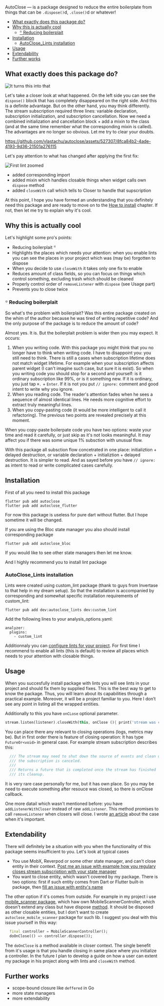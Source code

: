 AutoClose — is a package designed to reduce the entire boilerplate from things that can be `.dispose()`d, `.close()`d or whatever!

- [What exactly does this package do?](#what-exactly-does-this-package-do-)
- [Why this is actually cool](#why-this-is-actually-cool)
  * [꙳ Reducing boilerplait](#--reducing-boilerplait)
- [Installation](#installation)
  * [AutoClose_Lints installation](#autoclose-lints-installation)
- [Usage](#usage)
- [Extendability](#extendability)
- [Further works](#further-works)

## What exactly does this package do?

![It turns this into that](assets/it-turns-this-into-that.png "It turns this into that")

Let's take a closer look at what happened. On the left side you can see the `dispose()` block that has 
completely disappeared on the right side. And this is a definite advantage. But on the other hand, 
you may think differently. The stream subscription required three lines: variable declaration, subscription 
initialization, and subscription cancellation. Now we need a combined initialization and cancellation 
block + add a mixin to the class (and at the same time remember what the corresponding mixin is called). 
The advantages are no longer so obvious. Let me try to clear your doubts.




https://github.com/vlastachu/autoclose/assets/527307/8fca84b2-4ade-4193-9d36-21501a276115


Let's pay attention to what has changed after applying the first fix:

![First lint zoomed](assets/lints-zoom.png "First lint zoomed")

- added corresponding import
- added mixin which handles closable things when widget calls own `dispose` method
- added `closeWith` call which tells to Closer to handle that supscription

At this point, I hope you have formed an understanding that you definitely need this package and are ready to move on to the [How to install](#installation) chapter. If not, then let me try to explain why it's cool.

## Why this is actually cool

Let's highlight some pro's points:

- Reducing boilerplait **꙳**
- Highlights the places which needs your attention: when you enable lints you can see the places in your project which was (may be) forgotten to dispose
- When you decide to use `closeWith` it takes only one fix to enable
- Reduces amount of class fields, so you can focus on things which control something, excluding trash which should be cleaned
- Properly control order of `removeListener` with `dispose` (see Usage part)
- Prevents you to close twice

### ꙳ Reducing boilerplait

So what's the problem with boilerplait? Was this entire package created on the whim of the author because he was tired of writing repetitive code? And the only purpose of the package is to reduce the amount of code?

Almost yes. It is. But the boilerplait problem is wider then you may expect. It occurs:

1. When you writing code. With this package you might think that you no longer have to think when writing code. I have to disappoint you: you still need to think. There is still a cases when subscription lifetime does not match widget lifetime. For example when your subscription affects parent widget (I can't imagine such case, but sure it is exist). So when you writing code you should stop for a second and yourself: is it ordinary subscription like 99%, or is it something new. If it is ordinary, you just tap `⌘.` + `Enter`. If it is not you put `// ignore:` comment and good intent to write why you ignore.
2. When you reading code. The reader's attention fades when he sees a sequence of almost identical lines. He needs more cognitive effort to extract truly meaningful lines.
3. When you copy-pasting code (it would be more intelligent to call it refactoring). The previous two points are revealed precisely at this moment. 

When you copy-paste boilerpate code you have two options: waste your time and read it carefully, or just skip as it's not looks meaningful. It may affect you if there was some unique 1%  subsction with unusual flow. 

With this package all subsction flow concetrated in one place: initializtion + delayed destruction, or variable declaration + initializtion + delayed destruction. It is simpler to read. And as sayed before you have `// ignore:` as intent to read or write complicated cases carefully. 

## Installation

First of all you need to install this package

```
flutter pub add autoclose
flutter pub add autoclose_flutter
```

For now this package is useless for pure dart without flutter. But I hope sometime it will be changed.

If you are using the Bloc state manager you also should install corresponding package

```
flutter pub add autoclose_bloc
```

If you would like to see other state managers then let me know.

And I highly recommend you to install lint package

### AutoClose_Lints installation

Lints were created using custom_lint package (thank to guys from Invertase to that help in my dream setup). 
So that the installation is accompanied by corresponding and somewhat specific installation requirements of custom_lint:

```
flutter pub add dev:autoclose_lints dev:custom_lint
```

Add the following lines to your analysis_options.yaml:

```
analyzer:
  plugins:
    - custom_lint
```

Additionnaly you can [configure lints for your project](https://github.com/invertase/dart_custom_lint#enablingdisabling-and-configuring-lints).
For first time I recommend to enable all lints (this is default) to review all places which needs to your attention with closable things.

## Usage

When you succesfully install package with lints you will see lints in your project and should fix them by supplied fixes. This is the best way to get to know the package. Thus, you will learn about its capabilities through a practical example. Moreover, it will be a project familiar to you. Here I don’t see any point in listing all the wrapped entities.

Additionally to this you have `onCLose` optional parameter. 

```dart
stream.listen(listener).closeWith(this, onClose (){ print('stream was closed'); });
```

You can place there any relevant to closing operations (logs, metrics may be).
But in first order there is feature of closing operation: It has type `FutureOr<void>` in general case. For example stream subscription describes this:

```dart
  /// The stream may need to shut down the source of events and clean up after
  /// the subscription is canceled.
  ///
  /// Returns a future that is completed once the stream has finished
  /// its cleanup.
```

It is very rare case personally for me, but it has own place. So you may be need to execute something after resouce was closed, so there is onClose callback.

One more datail which wasn't mentioned before: you have `addListenerWithCloser` instead of raw `addListener`. 
This method promises to call `removeListener` when closers will close. I wrote [an article](https://medium.com/@vlastachu/flutter-that-rare-case-when-you-need-to-remove-listener-even-if-you-call-dispose-63193790e5c3) about the case when it's important.

## Extendability

There will definitely be a situation with you when the functionality of this package seems insufficient to you. Let's look at typical cases

- You use MobX, Reverpod or some other state manager, and can't close entity in their context. [Post me an issue with example how you regulary closes stream subscription with your state manager](https://github.com/vlastachu/autoclose/issues/new)
- You want to close entity, which wasn't covered by my package. There is two options: first if such entity comes from Dart or Flutter built-in package, then [fill an issue with entity's name](https://github.com/vlastachu/autoclose/issues/new)

The other option if it's comes from outside. For example in my project i use [mobile_scanner package](https://pub.dev/packages/mobile_scanner), which haw own MobileScannerController, which doesn't extend any class but have dispose [method](https://github.com/juliansteenbakker/mobile_scanner/blob/30b037c695178ac1c8f859ab4d4f80d6b443bbd3/lib/src/mobile_scanner_controller.dart#L397). It should be disposed as other closable entities, but I don't want to create `autoclose_mobile_scanner` package for such lib. I suggest you deal with this issue yourself in this way:

```dart
  final controller = MobileScannerController();
  doOnClose(() => controller.dispose());
```

The `doOnClose` is a method available in closer context. The single benefit from it's usage is that you handle closing in same place where you initialize a controller. In the future I plan to develop a guide on how a user can extent my package in his project along with lints and `closeWith` method.

## Further works

- scope-bound closure like `deffered` in Go
- more state managers
- more extendability

